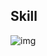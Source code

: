 
## Skill 
![img](https://skillicons.dev/icons?i=git,github,netlify,visualstudio,vscode,postman,html,css,sass,bootstrap,tailwind,javascript,ts,webpack,nodejs,express,nestjs,firebase,react,cs)
<!---
gb-redRabit/gb-redRabit is a ✨ special ✨ repository because its `README.md` (this file) appears on your GitHub profile.
You can click the Preview link to take a look at your changes.
--->
